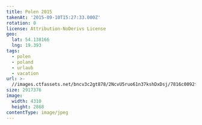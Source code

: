 ```yaml
---
title: Polen 2015
takenAt: '2015-09-10T15:27:33.000Z'
rotation: 0
license: Attribution-NoDerivs License
geo:
  lat: 54.138166
  lng: 19.393
tags:
  - polen
  - poland
  - urlaub
  - vacation
url: >-
  //images.ctfassets.net/bncv3c2gt878/2NcvU5ruo61n37kshDxDsj/7816c0092fdb4ae6f7777f1ee35bcaf0/polen-2015_25957632325_o
size: 2917376
image:
  width: 4310
  height: 2868
contentType: image/jpeg
---
```


